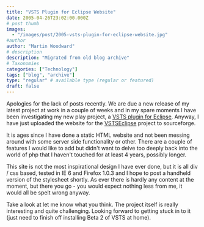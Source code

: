 ```yaml
---
title: "VSTS Plugin for Eclipse Website"
date: 2005-04-26T23:02:00.000Z
# post thumb
images:
  - "/images/post/2005-vsts-plugin-for-eclipse-website.jpg"
#author
author: "Martin Woodward"
# description
description: "Migrated from old blog archive"
# Taxonomies
categories: ["Technology"]
tags: ["blog", "archive"]
type: "regular" # available type (regular or featured)
draft: false
---
```


Apologies for the lack of posts recently.  We are due a new release of my latest project at work in a couple of weeks and in my spare moments I have been investigating my new play project, a [VSTS plugin for Eclipse](http://www.vstseclipse.org).  Anyway, I have just uploaded the website for the [VSTSEclipse](http://www.vstseclipse.org) project to sourceforge.

It is ages since I have done a static HTML website and not been messing around with some server side functionality or other.  There are a couple of features I would like to add but didn't want to delve too deeply back into the world of php that I haven't touched for at least 4 years, possibly longer.  

This site is not the most inspirational design I have ever done, but it is all div / css based, tested in IE 6 and Firefox 1.0.3 and I hope to post a handheld version of the stylesheet shortly.  As ever there is hardly any content at the moment, but there you go - you would expect nothing less from me, it would all be spelt wrong anyway.

Take a look at let me know what you think.  The project itself is really interesting and quite challenging.  Looking forward to getting stuck in to it (just need to finish off installing Beta 2 of VSTS at home).